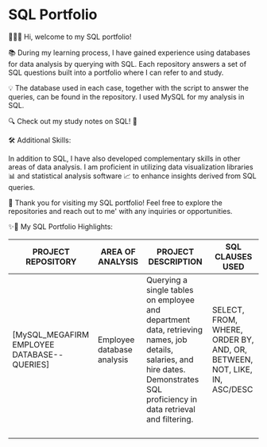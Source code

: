# SQL Portfolio

🙋🏻‍♀️ Hi, welcome to my SQL portfolio! 

📚 During my learning process, I have gained experience using databases for data analysis by querying with SQL. 
    Each repository answers a set of SQL questions built into a portfolio where I can refer to and study.

💡 The database used in each case, together with the script to answer the queries, can be found in the repository.
    I used MySQL for my analysis in SQL.

🔍 Check out my study notes on SQL! 📝


🛠️ Additional Skills:

In addition to SQL, I have also developed complementary skills in other areas of data analysis.
I am proficient in utilizing data visualization libraries 📊 and statistical analysis software 📈 
to enhance insights derived from SQL queries.

🚀 Thank you for visiting my SQL portfolio! Feel free to explore the repositories and reach out to me'
with any inquiries or opportunities. 

✨💼 My SQL Portfolio Highlights:

| PROJECT REPOSITORY | AREA OF ANALYSIS |PROJECT DESCRIPTION| SQL CLAUSES USED |
| -------------- | -------------- | -------------- | -------------- |
| [MySQL_MEGAFIRM EMPLOYEE DATABASE--QUERIES]               |   Employee database analysis|    Querying a single tables on employee and department data, retrieving names, job details, salaries, and hire dates. Demonstrates SQL proficiency in data retrieval and filtering.             | SELECT, FROM, WHERE, ORDER BY, AND, OR, BETWEEN, NOT, LIKE, IN, ASC/DESC               |
|                |                |                |                |
|                |                |                |                |
|                |                |                |                |
|                |                |                |                |
